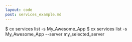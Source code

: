 ```yaml
---
layout: code
post: services_example.md
---
```



$ cx services list -s My_Awesome_App
$ cx services list -s My_Awesome_App --server my_selected_server
